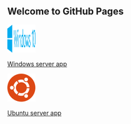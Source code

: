 ## Welcome to GitHub Pages

<img src="https://github.com/FriendlyTroll/dalYinski/blob/gh-pages/windows-10.svg" width="64" height="64">

[Windows server app](https://github.com/FriendlyTroll/dalYinski/releases/download/v.0.12-beta1/dalyinski-server-0.12.exe)

<img src="https://github.com/FriendlyTroll/dalYinski/blob/gh-pages/ubuntu-4.svg" width="64" height="64">

[Ubuntu server app](https://github.com/FriendlyTroll/dalYinski/releases/download/v.0.12-beta1/dalyinski-0.12.deb)
